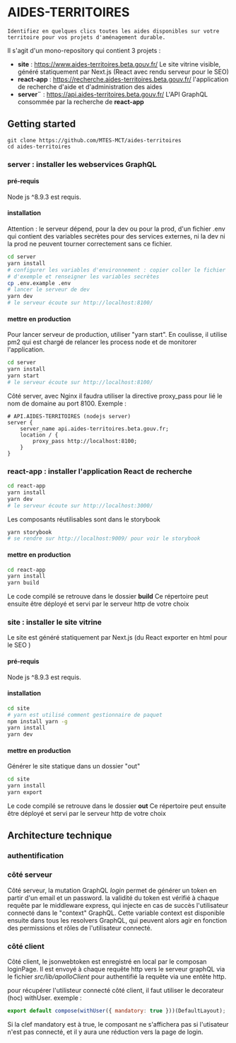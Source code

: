 # AIDES-TERRITOIRES

`Identifiez en quelques clics toutes les aides disponibles sur votre territoire pour vos projets d'aménagement durable.`

Il s'agit d'un mono-repository qui contient 3 projets :

- **site** : https://www.aides-territoires.beta.gouv.fr/
  Le site vitrine visible, généré statiquement par Next.js (React avec rendu serveur pour le SEO)
- **react-app** : https://recherche.aides-territoires.beta.gouv.fr/
  l'application de recherche d'aide et d'administration des aides
- **server¨** : https://api.aides-territoires.beta.gouv.fr/
  L'API GraphQL consommée par la recherche de **react-app**

## Getting started

```
git clone https://github.com/MTES-MCT/aides-territoires
cd aides-territoires
```

### server : installer les webservices GraphQL

#### pré-requis

Node js ^8.9.3 est requis.

#### installation

Attention : le serveur dépend, pour la dev ou pour la prod, d'un fichier .env
qui contient des variables secrètes pour des services externes, ni la dev ni la prod ne peuvent tourner correctement sans ce fichier.

```sh
cd server
yarn install
# configurer les variables d'environnement : copier coller le fichier
# d'exemple et renseigner les variables secrètes
cp .env.example .env
# lancer le serveur de dev
yarn dev
# le serveur écoute sur http://localhost:8100/
```

#### mettre en production

Pour lancer serveur de production, utiliser "yarn start".
En coulisse, il utilise pm2 qui est chargé de relancer les process node
et de monitorer l'application.

```sh
cd server
yarn install
yarn start
# le serveur écoute sur http://localhost:8100/
```

Côté server, avec Nginx il faudra utiliser la directive proxy_pass pour lié le nom de domaine au port 8100. Exemple :

```
# API.AIDES-TERRITOIRES (nodejs server)
server {
	server_name api.aides-territoires.beta.gouv.fr;
	location / {
		proxy_pass http://localhost:8100;
	}
}
```

### react-app : installer l'application React de recherche

```sh
cd react-app
yarn install
yarn dev
# le serveur écoute sur http://localhost:3000/
```

Les composants réutilisables sont dans le storybook

```sh
yarn storybook
# se rendre sur http://localhost:9009/ pour voir le storybook
```

#### mettre en production

```sh
cd react-app
yarn install
yarn build
```

Le code compilé se retrouve dans le dossier **build**
Ce répertoire peut ensuite être déployé et servi par le serveur http de votre choix

### site : installer le site vitrine

Le site est généré statiquement par Next.js (du React exporter en html pour le SEO )

#### pré-requis

Node js ^8.9.3 est requis.

#### installation

```sh
cd site
# yarn est utilisé comment gestionnaire de paquet
npm install yarn -g
yarn install
yarn dev
```

#### mettre en production

Générer le site statique dans un dossier "out"

```sh
cd site
yarn install
yarn export
```

Le code compilé se retrouve dans le dossier **out**
Ce répertoire peut ensuite être déployé et servi par le serveur http de votre choix

## Architecture technique

### authentification

### côté serveur

Côté serveur, la mutation GraphQL _login_ permet de générer un token en partir d'un email et un password.
la validité du token est vérifié à chaque requête par le middleware express, qui injecte
en cas de succès l'utilisateur connecté dans le "context" GraphQL.
Cette variable context est disponible ensuite dans tous les resolvers GraphQL, qui peuvent alors
agir en fonction des permissions et rôles de l'utilisateur connecté.

### côté client

Côté client, le jsonwebtoken est enregistré en local par le composan loginPage.
Il est envoyé à chaque requête http vers le serveur graphQL via le fichier _src/lib/apolloClient_ pour authentifié la requête via une entête http.

pour récupérer l'utilisteur connecté côté client, il faut utiliser le decorateur (hoc)
withUser. exemple :

```js
export default compose(withUser({ mandatory: true }))(DefaultLayout);
```

Si la clef mandatory est à true, le composant ne s'affichera pas si l'utisateur n'est pas connecté, et il y aura une réduction vers la page de login.
